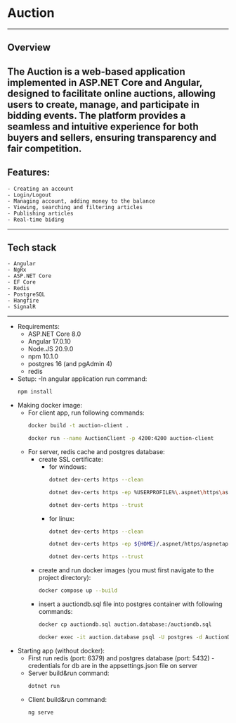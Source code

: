 # **Auction**
---
## Overview
The **Auction** is a web-based application implemented in ASP.NET Core and Angular, designed to facilitate online auctions, allowing users to create, manage, and participate in bidding events. The platform provides a seamless and intuitive experience for both buyers and sellers, ensuring transparency and fair competition.
---
## Features:
    - Creating an account
    - Login/Logout
    - Managing account, adding money to the balance
    - Viewing, searching and filtering articles
    - Publishing articles
    - Real-time biding
---
## Tech stack
    - Angular
    - NgRx
    - ASP.NET Core
    - EF Core
    - Redis
    - PostgreSQL
    - Hangfire
    - SignalR
---
- Requirements:
    - ASP.NET Core 8.0
    - Angular 17.0.10
    - Node.JS 20.9.0
    - npm 10.1.0
    - postgres 16 (and pgAdmin 4)
    - redis
- Setup:
    -In angular application run command:
    ```bash
    npm install
    ```
- Making docker image:
    - For client app, run following commands:
        ```bash
        docker build -t auction-client .
        ```
        ```bash
        docker run --name AuctionClient -p 4200:4200 auction-client
        ```
    - For server, redis cache and postgres database:
        - create SSL certificate:
			- for windows:
                ```bash
				dotnet dev-certs https --clean
                ```
                ```bash
				dotnet dev-certs https -ep %USERPROFILE%\.aspnet\https\aspnetapp.pfx -p test
                ```
                ```bash
				dotnet dev-certs https --trust
                ```
			- for linux:
                ```bash
				dotnet dev-certs https --clean
                ```
                ```bash
				dotnet dev-certs https -ep ${HOME}/.aspnet/https/aspnetapp.pfx -p test
                ```
                ```bash
				dotnet dev-certs https --trust
                ```
        - create and run docker images (you must first navigate to the project directory):
            ```bash
            docker compose up --build
            ```
        - insert a auctiondb.sql file into postgres container with following commands:
            ```bash
            docker cp auctiondb.sql auction.database:/auctiondb.sql
            ```   
            ```bash
            docker exec -it auction.database psql -U postgres -d AuctionDB -f /auctiondb.sql
            ```
- Starting app (without docker):
    - First run redis (port: 6379) and postgres database (port: 5432)
        -credentials for db are in the appsettings.json file on server
    - Server build&run command: 
        ```bash
        dotnet run
        ```
    - Client build&run command: 
        ```bash
        ng serve
        ```
